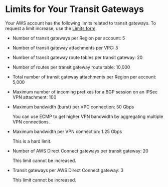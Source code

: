 # Limits for Your Transit Gateways<a name="transit-gateway-limits"></a>

Your AWS account has the following limits related to transit gateways\. To request a limit increase, use the [Limits form](https://console.aws.amazon.com/support/home#/case/create?issueType=service-limit-increase&limitType=vpc)\.
+ Number of transit gateways per Region per account: 5
+ Number of transit gateway attachments per VPC: 5
+ Number of transit gateway route tables per transit gateway: 20
+ Number of routes per transit gateway route table: 10,000
+ Total number of transit gateway attachments per Region per account: 5,000
+ Maximum number of incoming prefixes for a BGP session on an IPSec VPN attachment: 100
+ Maximum bandwidth \(burst\) per VPC connection: 50 Gbps

  You can use ECMP to get higher VPN bandwidth by aggregating multiple VPN connections\.
+ Maximum bandwidth per VPN connection: 1\.25 Gbps

  This is a hard limit\.
+ Number of AWS Direct Connect gateways per transit gateway: 20

  This limit cannot be increased\.
+ Transit gateways per AWS Direct Connect gateway: 3

  This limit cannot be increased\.